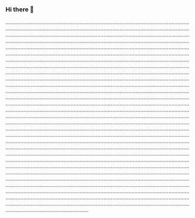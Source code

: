 ### Hi there 👋

................................................................................................................................................................................................................................................................................................................................................................................................................................................................................................................................................................................................................................................................................................................................................................................................................................................................................................................................................................................................................................................................................................................................................................................................................................................................................................................................................................................................................................................................................................................................................................................................................................................................................................................................................................................................................................................................................................................................................................................................................................................................................................................................................................................................................................................................................................................................................................................................................................................................................................................................................................................................................................................................................................................................................................................................................................................................................................................................................................................................................................................................................................................................................................................................................................................................................................................................................................................................................................................................................................................................................................................................................................................................................................................................................................................................................................................................................................................................